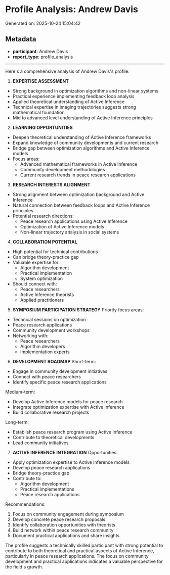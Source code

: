 # Profile Analysis: Andrew Davis

Generated on: 2025-10-24 15:04:42

## Metadata

- **participant**: Andrew Davis
- **report_type**: profile_analysis

---

Here's a comprehensive analysis of Andrew Davis's profile:

1. **EXPERTISE ASSESSMENT**
- Strong background in optimization algorithms and non-linear systems
- Practical experience implementing feedback loop analysis
- Applied theoretical understanding of Active Inference
- Technical expertise in imaging trajectories suggests strong mathematical foundation
- Mid to advanced level understanding of Active Inference principles

2. **LEARNING OPPORTUNITIES**
- Deepen theoretical understanding of Active Inference frameworks
- Expand knowledge of community developments and current research
- Bridge gap between optimization algorithms and Active Inference models
- Focus areas:
  * Advanced mathematical frameworks in Active Inference
  * Community development methodologies
  * Current research trends in peace research applications

3. **RESEARCH INTERESTS ALIGNMENT**
- Strong alignment between optimization background and Active Inference
- Natural connection between feedback loops and Active Inference principles
- Potential research directions:
  * Peace research applications using Active Inference
  * Optimization of Active Inference models
  * Non-linear trajectory analysis in social systems

4. **COLLABORATION POTENTIAL**
- High potential for technical contributions
- Can bridge theory-practice gap
- Valuable expertise for:
  * Algorithm development
  * Practical implementation
  * System optimization
- Should connect with:
  * Peace researchers
  * Active Inference theorists
  * Applied practitioners

5. **SYMPOSIUM PARTICIPATION STRATEGY**
Priority focus areas:
- Technical sessions on optimization
- Peace research applications
- Community development workshops
- Networking with:
  * Peace researchers
  * Algorithm developers
  * Implementation experts

6. **DEVELOPMENT ROADMAP**
Short-term:
- Engage in community development initiatives
- Connect with peace researchers
- Identify specific peace research applications

Medium-term:
- Develop Active Inference models for peace research
- Integrate optimization expertise with Active Inference
- Build collaborative research projects

Long-term:
- Establish peace research program using Active Inference
- Contribute to theoretical developments
- Lead community initiatives

7. **ACTIVE INFERENCE INTEGRATION**
Opportunities:
- Apply optimization expertise to Active Inference models
- Develop peace research applications
- Bridge theory-practice gap
- Contribute to:
  * Algorithm development
  * Practical implementations
  * Peace research applications

Recommendations:
1. Focus on community engagement during symposium
2. Develop concrete peace research proposals
3. Identify collaboration opportunities with theorists
4. Build network within peace research community
5. Document practical applications and share insights

The profile suggests a technically skilled participant with strong potential to contribute to both theoretical and practical aspects of Active Inference, particularly in peace research applications. The focus on community development and practical applications indicates a valuable perspective for the field's growth.